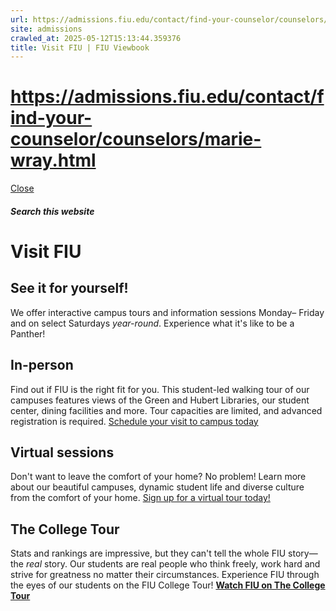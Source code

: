 ```yaml
---
url: https://admissions.fiu.edu/contact/find-your-counselor/counselors/marie-wray.html
site: admissions
crawled_at: 2025-05-12T15:13:44.359376
title: Visit FIU | FIU Viewbook
---
```


# https://admissions.fiu.edu/contact/find-your-counselor/counselors/marie-wray.html

[ Close ](https://admissions.fiu.edu/viewbook/visit-fiu/)
##### Search this website
# Visit FIU
## See it for yourself!
We offer interactive campus tours and information sessions Monday– Friday and on select Saturdays _year-round_.
Experience what it's like to be a Panther!
## In-person
Find out if FIU is the right fit for you. This student-led walking tour of our campuses features views of the Green and Hubert Libraries, our student center, dining facilities and more. Tour capacities are limited, and advanced registration is required.
[Schedule your visit to campus today](https://admissions.fiu.edu/experience-fiu/campus-tours/index.html)
## Virtual sessions
Don't want to leave the comfort of your home? No problem! Learn more about our beautiful campuses, dynamic student life and diverse culture from the comfort of your home.
[Sign up for a virtual tour today!](https://admissions.fiu.edu/experience-fiu/information-sessions/index.html)
## The College Tour
Stats and rankings are impressive, but they can't tell the whole FIU story—the _real_ story. Our students are real people who think freely, work hard and strive for greatness no matter their circumstances.
Experience FIU through the eyes of our students on the FIU College Tour!
[**Watch FIU on The College Tour**](https://go.fiu.edu/watchthecollegetour)

